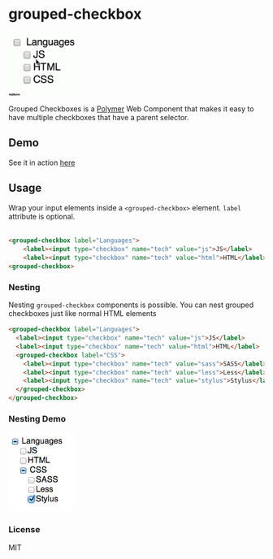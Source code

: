 grouped-checkbox
================

<a href="http://mohsenweb.com/grouped-checkbox/">
  <img src="./demo.gif" alt="Demo" width="150px" />
</a>


Grouped Checkboxes is a [Polymer](http://www.polymer-project.org/) Web Component that makes it easy to have multiple checkboxes that have a parent selector.

## Demo

See it in action <a href="http://mohsenweb.com/grouped-checkbox/">here</a>

## Usage

Wrap your input elements inside a `<grouped-checkbox>` element. `label` attribute is optional.

```html

<grouped-checkbox label="Languages">
    <label><input type="checkbox" name="tech" value="js">JS</label>
    <label><input type="checkbox" name="tech" value="html">HTML</label>
<grouped-checkbox>
```

### Nesting

Nesting `grouped-checkbox` components is possible. You can nest grouped checkboxes just like normal HTML elements


```html
<grouped-checkbox label="Languages">
  <label><input type="checkbox" name="tech" value="js">JS</label>
  <label><input type="checkbox" name="tech" value="html">HTML</label>
  <grouped-checkbox label="CSS">
    <label><input type="checkbox" name="tech" value="sass">SASS</label>
    <label><input type="checkbox" name="tech" value="less">Less</label>
    <label><input type="checkbox" name="tech" value="stylus">Stylus</label>
  </grouped-checkbox>
</grouped-checkbox>
```

### Nesting Demo
<a href="http://mohsenweb.com/grouped-checkbox/">
  <img src="./nested-demo.png" alt="Nested Demo">
</a>


### License
MIT